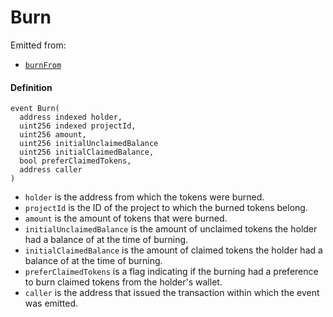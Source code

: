 # Burn

Emitted from:

- [`burnFrom`](/dev/api/contracts/jbtokenstore/write/burnfrom.md)

#### Definition

```
event Burn(
  address indexed holder,
  uint256 indexed projectId,
  uint256 amount,
  uint256 initialUnclaimedBalance
  uint256 initialClaimedBalance,
  bool preferClaimedTokens,
  address caller
)
```

- `holder` is the address from which the tokens were burned.
- `projectId` is the ID of the project to which the burned tokens belong.
- `amount` is the amount of tokens that were burned.
- `initialUnclaimedBalance` is the amount of unclaimed tokens the holder had a balance of at the time of burning.
- `initialClaimedBalance` is the amount of claimed tokens the holder had a balance of at the time of burning.
- `preferClaimedTokens` is a flag indicating if the burning had a preference to burn claimed tokens from the holder's wallet.
- `caller` is the address that issued the transaction within which the event was emitted.
